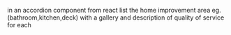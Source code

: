 

in an accordion component from react list the home improvement area eg.(bathroom,kitchen,deck) with a gallery and description of quality of service for each 

